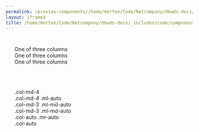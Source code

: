 ```yaml
--- 
permalink: /preview-components//home/morten/Code/Netcompany/dkwds-docs/_includes/code/components/grid--offsets.html
layout: iframed 
title: /home/morten/Code/Netcompany/dkwds-docs/_includes/code/components/grid--offsets.html
---
```

<div class="grid-example">
    <div class="container">
        <div class="row">
            <div class="col-sm">
                One of three columns
            </div>
            <div class="col-sm">
                One of three columns
            </div>
            <div class="col-sm">
                One of three columns
            </div>
        </div>
    </div>
</div>

<div class="grid-example">
    <div class="container">
        <div class="row">
            <div class="col-md-4">.col-md-4</div>
            <div class="col-md-4 ml-auto">.col-md-4 .ml-auto</div>
        </div>
        <div class="row">
            <div class="col-md-3 ml-md-auto">.col-md-3 .ml-md-auto</div>
            <div class="col-md-3 ml-md-auto">.col-md-3 .ml-md-auto</div>
        </div>
        <div class="row">
            <div class="col-auto mr-auto">.col-auto .mr-auto</div>
            <div class="col-auto">.col-auto</div>
        </div>
    </div>
</div>

<style scoped>
    .grid-example {
        position: relative;
        padding: 16px;
        margin: 16px -15px;
        border: 3px 0 0 solid #f7f7f9;
    }

    @media (min-width: 576px) {
        .grid-example {
            padding: 24px;
            margin: 16px 0 0 0;
        }
    }
</style>